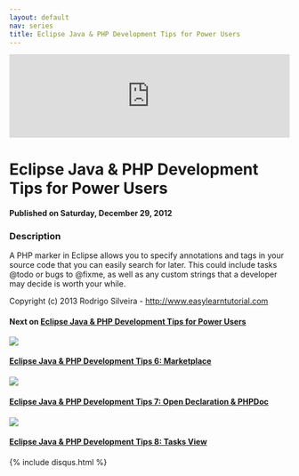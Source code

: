 ```yaml
---
layout: default
nav: series
title: Eclipse Java & PHP Development Tips for Power Users
---
```


<div class="container">
    <div class="row mt grid">
        <div class="mt"></div>
        <div class="row" style="margin-bottom: 20px;">
            <div class="col-sm-push-1 col-sm-10 col-md-push-2 col-md-8">
                <div class="video-container">
                    <iframe width="100%" src="https://www.youtube.com/embed/HjGP8OFJOd0" frameborder="0" allowfullscreen></iframe>
                </div>
            </div>
            <div class="clearfix"></div>
            <div class="col-md-8">
                <h1>Eclipse Java & PHP Development Tips for Power Users</h1>
                <h4>Published on Saturday, December 29, 2012</h4>
                <h3>Description</h3>
                <p>A PHP marker in Eclipse allows you to specify annotations and tags in your source code that you can easily search for later. This could include tasks @todo or bugs to @fixme, as well as any custom strings that a developer may decide is worth your while.

Copyright (c) 2013 Rodrigo Silveira - http://www.easylearntutorial.com</p>
            </div>
            <div class="col-md-4">
                <h4>Next on <a href="/series/eclipse-java-php-development-tips-for-power-users">Eclipse Java & PHP Development Tips for Power Users</a></h4><div class="row" style="margin-bottom: 20px">
            <div class="col-md-6">
                <a href="/series/eclipse-java-php-development-tips-for-power-users/eclipse-java-php-development-tips-6-marketplace">
                    <img src="/img/blank.gif" data-echo="https://i.ytimg.com/vi/b6l5brXeK7s/hqdefault.jpg" class="img-responsive" />
                </a>
            </div>
            <div class="col-md-6">
                <h4>
                    <a href="/series/eclipse-java-php-development-tips-for-power-users/eclipse-java-php-development-tips-6-marketplace">Eclipse Java & PHP Development Tips 6: Marketplace</a>
                </h4>
            </div>
        </div><div class="row" style="margin-bottom: 20px">
            <div class="col-md-6">
                <a href="/series/eclipse-java-php-development-tips-for-power-users/eclipse-java-php-development-tips-7-open-declaration-phpdoc">
                    <img src="/img/blank.gif" data-echo="https://i.ytimg.com/vi/PtlGfHXLTJ8/hqdefault.jpg" class="img-responsive" />
                </a>
            </div>
            <div class="col-md-6">
                <h4>
                    <a href="/series/eclipse-java-php-development-tips-for-power-users/eclipse-java-php-development-tips-7-open-declaration-phpdoc">Eclipse Java & PHP Development Tips 7: Open Declaration & PHPDoc</a>
                </h4>
            </div>
        </div><div class="row" style="margin-bottom: 20px">
            <div class="col-md-6">
                <a href="/series/eclipse-java-php-development-tips-for-power-users/eclipse-java-php-development-tips-8-tasks-view">
                    <img src="/img/blank.gif" data-echo="https://i.ytimg.com/vi/WzSgZaNLp5w/hqdefault.jpg" class="img-responsive" />
                </a>
            </div>
            <div class="col-md-6">
                <h4>
                    <a href="/series/eclipse-java-php-development-tips-for-power-users/eclipse-java-php-development-tips-8-tasks-view">Eclipse Java & PHP Development Tips  8: Tasks View</a>
                </h4>
            </div>
        </div>
            </div>
            <div class="col-md-8">
                {% include disqus.html %}
            </div>
        </div>
    </div>
    <div class="row mt grid"></div>
</div>
